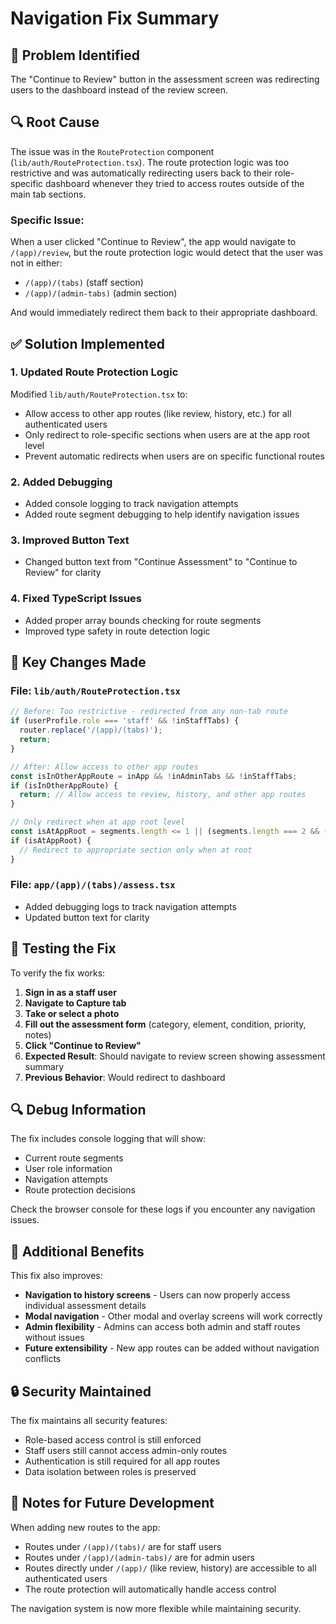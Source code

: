 # Navigation Fix Summary

## 🐛 Problem Identified

The "Continue to Review" button in the assessment screen was redirecting users to the dashboard instead of the review screen.

## 🔍 Root Cause

The issue was in the `RouteProtection` component (`lib/auth/RouteProtection.tsx`). The route protection logic was too restrictive and was automatically redirecting users back to their role-specific dashboard whenever they tried to access routes outside of the main tab sections.

### Specific Issue:
When a user clicked "Continue to Review", the app would navigate to `/(app)/review`, but the route protection logic would detect that the user was not in either:
- `/(app)/(tabs)` (staff section)
- `/(app)/(admin-tabs)` (admin section)

And would immediately redirect them back to their appropriate dashboard.

## ✅ Solution Implemented

### 1. Updated Route Protection Logic
Modified `lib/auth/RouteProtection.tsx` to:
- Allow access to other app routes (like review, history, etc.) for all authenticated users
- Only redirect to role-specific sections when users are at the app root level
- Prevent automatic redirects when users are on specific functional routes

### 2. Added Debugging
- Added console logging to track navigation attempts
- Added route segment debugging to help identify navigation issues

### 3. Improved Button Text
- Changed button text from "Continue Assessment" to "Continue to Review" for clarity

### 4. Fixed TypeScript Issues
- Added proper array bounds checking for route segments
- Improved type safety in route detection logic

## 🔧 Key Changes Made

### File: `lib/auth/RouteProtection.tsx`
```typescript
// Before: Too restrictive - redirected from any non-tab route
if (userProfile.role === 'staff' && !inStaffTabs) {
  router.replace('/(app)/(tabs)');
  return;
}

// After: Allow access to other app routes
const isInOtherAppRoute = inApp && !inAdminTabs && !inStaffTabs;
if (isInOtherAppRoute) {
  return; // Allow access to review, history, and other app routes
}

// Only redirect when at app root level
const isAtAppRoot = segments.length <= 1 || (segments.length === 2 && (segments[1] === '' || segments[1] === undefined));
if (isAtAppRoot) {
  // Redirect to appropriate section only when at root
}
```

### File: `app/(app)/(tabs)/assess.tsx`
- Added debugging logs to track navigation attempts
- Updated button text for clarity

## 🧪 Testing the Fix

To verify the fix works:

1. **Sign in as a staff user**
2. **Navigate to Capture tab**
3. **Take or select a photo**
4. **Fill out the assessment form** (category, element, condition, priority, notes)
5. **Click "Continue to Review"**
6. **Expected Result**: Should navigate to review screen showing assessment summary
7. **Previous Behavior**: Would redirect to dashboard

## 🔍 Debug Information

The fix includes console logging that will show:
- Current route segments
- User role information
- Navigation attempts
- Route protection decisions

Check the browser console for these logs if you encounter any navigation issues.

## 🚀 Additional Benefits

This fix also improves:
- **Navigation to history screens** - Users can now properly access individual assessment details
- **Modal navigation** - Other modal and overlay screens will work correctly
- **Admin flexibility** - Admins can access both admin and staff routes without issues
- **Future extensibility** - New app routes can be added without navigation conflicts

## 🔒 Security Maintained

The fix maintains all security features:
- Role-based access control is still enforced
- Staff users still cannot access admin-only routes
- Authentication is still required for all app routes
- Data isolation between roles is preserved

## 📝 Notes for Future Development

When adding new routes to the app:
- Routes under `/(app)/(tabs)/` are for staff users
- Routes under `/(app)/(admin-tabs)/` are for admin users  
- Routes directly under `/(app)/` (like review, history) are accessible to all authenticated users
- The route protection will automatically handle access control

The navigation system is now more flexible while maintaining security.
